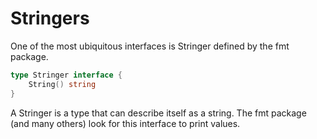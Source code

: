 # Stringers
One of the most ubiquitous interfaces is Stringer defined by the fmt package.

```go
type Stringer interface {
    String() string
}
```
A Stringer is a type that can describe itself as a string. The fmt package (and many others) look for this interface to print values.